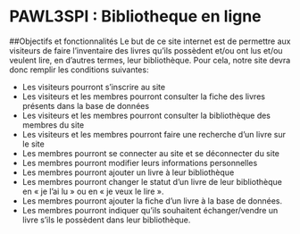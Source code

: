 # PAWL3SPI : Bibliotheque en ligne
##Objectifs et fonctionnalités
Le but de ce site internet est de permettre aux visiteurs de faire l’inventaire des livres qu’ils possèdent et/ou ont lus et/ou veulent lire, en d’autres termes, leur bibliothèque. 
Pour cela, notre site devra donc remplir les conditions suivantes:
- Les visiteurs pourront s’inscrire au site
- Les visiteurs et les membres pourront consulter la fiche des livres présents dans la base
de données
- Les visiteurs et les membres pourront consulter la bibliothèque des membres du site
- Les visiteurs et les membres pourront faire une recherche d’un livre sur le site
- Les membres pourront se connecter au site et se déconnecter du site
- Les membres pourront modifier leurs informations personnelles
- Les membres pourront ajouter un livre à leur bibliothèque
- Les membres pourront changer le statut d’un livre de leur bibliothèque en « je l’ai lu »
ou en « je veux le lire ».
- Les membres pourront ajouter la fiche d’un livre à la base de données.
- Les membres pourront indiquer qu’ils souhaitent échanger/vendre un livre s’ils le
possèdent dans leur bibliothèque.
